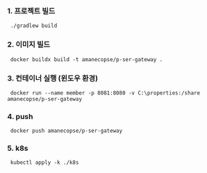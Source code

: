 ### 1. 프로젝트 빌드
```shell
 ./gradlew build
```
### 2. 이미지 빌드
```shell
 docker buildx build -t amanecopse/p-ser-gateway .
```
### 3. 컨테이너 실행 (윈도우 환경)
```shell
 docker run --name member -p 8081:8080 -v C:\properties:/share amanecopse/p-ser-gateway
```
### 4. push
```shell
 docker push amanecopse/p-ser-gateway
```
### 5. k8s
```shell
 kubectl apply -k ./k8s
```